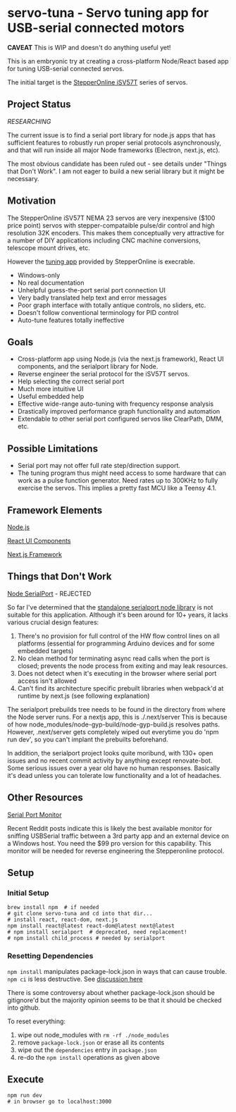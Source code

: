 # servo-tuna - Servo tuning app for USB-serial connected motors

__CAVEAT__ This is WIP and doesn't do anything useful yet!

This is an embryonic try at creating a cross-platform Node/React based app for tuning USB-serial connected servos.

The initial target is the
[StepperOnline iSV57T](https://www.omc-stepperonline.com/nema-23-integrated-easy-servo-motor-90w-3000rpm-0-3nm-42-49oz-in-20-50vdc-brushless-dc-servo-motor-isv57t-090)
series of servos.

## Project Status

*RESEARCHING*

The current issue is to find a serial port library for node.js apps that has sufficient features
to robustly run proper serial protocols asynchronously, and that
will run inside all major Node frameworks (Electron, next.js, etc).

The most obvious candidate has been ruled out - see details under "Things that Don't Work".
I am not eager to build a new serial library but it might be necessary.


## Motivation

The StepperOnline iSV57T NEMA 23 servos are very inexpensive ($100 price point) servos with stepper-compataible pulse/dir control and high resolution 32K encoders.
This makes them conceptually very attractive for a number of DIY applications including CNC machine conversions, telescope mount drives, etc.

However the [tuning app](https://www.omc-stepperonline.com/index.php?route=product/product/get_file&file=1361/iSV-T_software.zip) provided by StepperOnline is execrable.

* Windows-only
* No real documentation
* Unhelpful guess-the-port serial port connection UI
* Very badly translated help text and error messages
* Poor graph interface with totally antique controls, no sliders, etc.
* Doesn't follow conventional terminology for PID control
* Auto-tune features totally ineffective

## Goals

* Cross-platform app using Node.js (via the next.js framework), React UI components, and the serialport library for Node.
* Reverse engineer the serial protocol for the iSV57T servos.
* Help selecting the correct serial port
* Much more intuitive UI
* Useful embedded help
* Effective wide-range auto-tuning with frequency response analysis
* Drastically improved performance graph functionality and automation
* Extendable to other serial port configured servos like ClearPath, DMM, etc.

## Possible Limitations

* Serial port may not offer full rate step/direction support.
* The tuning program thus might need access to some hardware that can work
  as a pulse function generator.  Need rates up to 300KHz to fully exercise the servos.
  This implies a pretty fast MCU like a Teensy 4.1.

## Framework Elements

[Node.js](https://nodejs.org/en/download/)

[React UI Components](https://react.dev/learn/start-a-new-react-project)

[Next.js Framework](https://nextjs.org/)

## Things that Don't Work

[Node SerialPort](https://serialport.io/) - REJECTED

So far I've determined that the [standalone serialport node library](https://serialport.io/)
is not suitable for this application.  Although it's been around for 10+ years, it
lacks various crucial design features:

1. There's no provision for full control of the HW flow control lines on all platforms
   (essential for programming Arduino devices and for some embedded targets)
2. No clean method for terminating async read calls when the port is closed; prevents
   the node process from exiting and may leak resources.
3. Does not detect when it's executing in the browser where serial port access isn't allowed
4. Can't find its architecture specific prebuilt libraries when webpack'd at
   runtime by next.js (see following explanation)

The serialport prebuilds tree needs to be found in the directory from where the Node server runs.
For a nextjs app, this is ./.next/server
This is because of how node_modules/node-gyp-build/node-gyp-build.js resolves paths.
However, .next/server gets completely wiped out everytime you do 'npm run dev', so you
can't implant the prebuilts beforehand.

In addition, the serialport project looks quite moribund, with 130+ open issues and no recent
commit activity by anything except renovate-bot.  Some serious issues over a year old have
no human responses.  Basically it's dead unless you can tolerate low functionality and a
lot of headaches.

## Other Resources

[Serial Port Monitor](https://www.com-port-monitoring.com/)

Recent Reddit posts indicate this is likely the best available monitor for sniffing
USBSerial traffic between a 3rd party app and an external device on a Windows host.
You need the $99 pro version for this capability.  This monitor will be needed for
reverse engineering the Stepperonline protocol.

## Setup

### Initial Setup
```
brew install npm  # if needed
# git clone servo-tuna and cd into that dir...
# install react, react-dom, next.js
npm install react@latest react-dom@latest next@latest
# npm install serialport  # deprecated, need replacement!
# npm install child_process # needed by serialport
```

### Resetting Dependencies

`npm install` manipulates package-lock.json in ways that can cause trouble.  `npm ci` is less destructive.
See [discussion here](https://stackoverflow.com/questions/48524417/should-the-package-lock-json-file-be-added-to-gitignore)

There is some controversy about whether package-lock.json should be gitignore'd but the majority opinion
seems to be that it should be checked into github.

To reset everything:

1. wipe out node_modules with `rm -rf ./node_modules`
2. remove `package-lock.json` or erase all its contents
3. wipe out the `dependencies` entry in `package.json`
4. re-do the `npm install` operations as given above

## Execute


```
npm run dev
# in browser go to localhost:3000
```